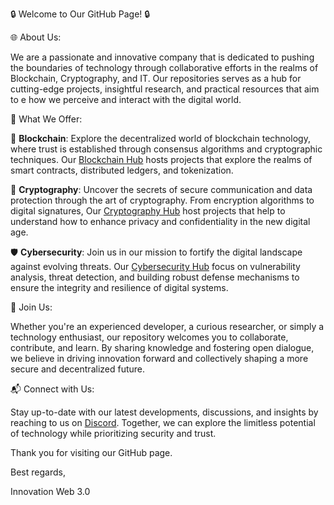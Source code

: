 🔒 Welcome to Our GitHub Page! 🔒

🌐 About Us:   

We are a passionate and innovative company that is dedicated to pushing the boundaries 
of technology through collaborative efforts in the realms of Blockchain, Cryptography, and IT. Our repositories serves as a hub for cutting-edge 
projects, insightful research, and practical resources that aim to e how we perceive and interact with the digital world.

🔗 What We Offer:

🔐 **Blockchain**:    Explore the decentralized world of blockchain technology, where trust is established through consensus algorithms and cryptographic techniques. Our [Blockchain Hub](https://github.com/Innovation-Web-3-0-Blockchain) hosts projects that explore the realms of smart contracts, distributed ledgers, and tokenization.

🔑 **Cryptography**:    Uncover the secrets of secure communication and data protection through the art of cryptography. From encryption algorithms to digital signatures, Our [Cryptography Hub](https://github.com/Innovation-Web-3-0-Cryptography) host projects that help to understand how to enhance privacy and confidentiality in the new digital age.

🛡️ **Cybersecurity**:    Join us in our mission to fortify the digital landscape against evolving threats. Our [Cybersecurity Hub](https://github.com/Innovation-Web-3-0-Cybersecurity) focus on vulnerability analysis, threat detection, and building robust defense mechanisms to ensure the integrity and resilience of digital systems.

🤝 Join Us:    

Whether you're an experienced developer, a curious researcher, or simply a technology enthusiast, our repository welcomes you to collaborate, contribute, and learn. By sharing knowledge and fostering open dialogue, we believe in driving innovation forward and collectively shaping a more secure and decentralized future.

📬 Connect with Us:    

Stay up-to-date with our latest developments, discussions, and insights by reaching to us on [Discord](https://discord.gg/3US7BJC82V). Together, we can explore the limitless potential of technology while prioritizing security and trust.

Thank you for visiting our GitHub page.

Best regards,

Innovation Web 3.0 

